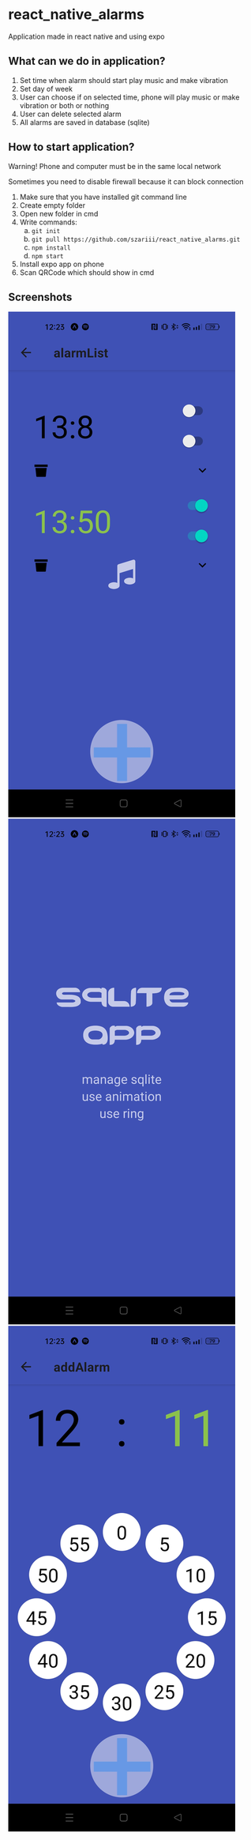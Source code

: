 <h1>react_native_alarms</h1>

<p>Application made in react native and using expo</p>

<h2>What can we do in application?</h2>
<ol>
  <li>Set time when alarm should start play music and make vibration</li>
  <li>Set day of week</li>
  <li>User can choose if on selected time, phone will play music or make vibration or both or nothing</li>
  <li>User can delete selected alarm</li>
  <li>All alarms are saved in database (sqlite)</li>
</ol>

<h2>How to start application?</h2>
<p>Warning! Phone and computer must be in the same local network</p>
<p>Sometimes you need to disable firewall because it can block connection</p>
<ol>
  <li>Make sure that you have installed git command line</li>
  <li>Create empty folder</li>
  <li>Open new folder in cmd</li>
    <li>Write commands:
    <ol type="a" >
      <li><code>git init</code></li>
      <li><code>git pull https://github.com/szariii/react_native_alarms.git</code></li>
      <li><code>npm install</code></li>
      <li><code>npm start</code></li>
    </ol>
  </li>
    <li>Install expo app on phone</li>
  <li>Scan QRCode which should show in cmd</li>
</ol>

<h2>Screenshots</h2>
<img src="./img/github/img1.jpg" alt="img1">
<img src="./img/github/img2.jpg" alt="img2">
<img src="./img/github/img3.jpg" alt="img3">

